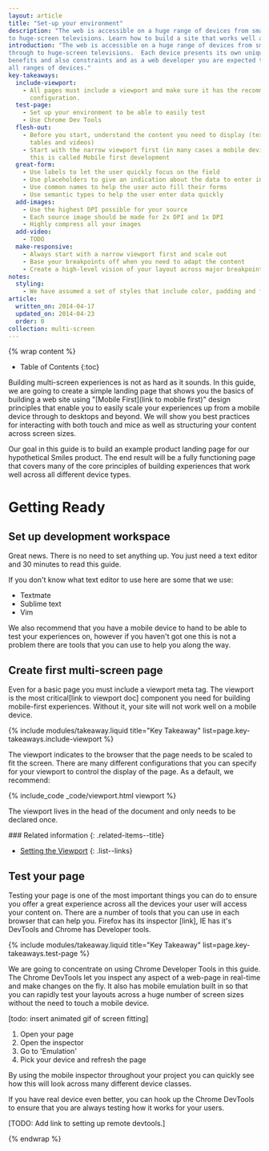 ```yaml
---
layout: article
title: "Set-up your environment"
description: "The web is accessible on a huge range of devices from small-screen phones
to huge-screen televisions. Learn how to build a site that works well across all these devices."
introduction: "The web is accessible on a huge range of devices from small-screen phones
through to huge-screen televisions.  Each device presents its own unique
benefits and also constraints and as a web developer you are expected to support
all ranges of devices."
key-takeaways:
  include-viewport:
    - All pages must include a viewport and make sure it has the recommended
      configuration.
  test-page:
    - Set up your environment to be able to easily test
    - Use Chrome Dev Tools
  flesh-out:
    - Before you start, understand the content you need to display (text, images,
      tables and videos)
    - Start with the narrow viewport first (in many cases a mobile device) - often
      this is called Mobile first development
  great-form:
    - Use labels to let the user quickly focus on the field
    - Use placeholders to give an indication about the data to enter in the field
    - Use common names to help the user auto fill their forms
    - Use semantic types to help the user enter data quickly
  add-images:
    - Use the highest DPI possible for your source
    - Each source image should be made for 2x DPI and 1x DPI
    - Highly compress all your images
  add-video:
    - TODO
  make-responsive:
    - Always start with a narrow viewport first and scale out
    - Base your breakpoints off when you need to adapt the content
    - Create a high-level vision of your layout across major breakpoints
notes:
  styling: 
    - We have assumed a set of styles that include color, padding and font styling that match our brand guidelines.
article:
  written_on: 2014-04-17
  updated_on: 2014-04-23
  order: 0
collection: multi-screen
---
```


{% wrap content %}

* Table of Contents
{:toc}

Building multi-screen experiences is not as hard as it sounds. In this
guide, we are going to create a simple landing page that shows you the basics of
building a web site using "[Mobile First](link to mobile first)" design principles that
enable you to easily scale your experiences up from a mobile device through
to desktops and beyond.  We will show you best practices for interacting with both touch 
and mice as well as structuring your content across screen sizes.

Our goal in this guide is to build an example product landing page for our
hypothetical Smiles product.  The end result will be a fully functioning page
that covers many of the core principles of building experiences that work well
across all different device types.

# Getting Ready

## Set up development workspace

Great news. There is no need to set anything up. You just need a text editor
and 30 minutes to read this guide.

If you don't know what text editor to use here are some that we use:

* Textmate
* Sublime text
* Vim

We also recommend that you have a mobile device to hand to be able to test your
experiences on, however if you haven't got one this is not a problem there are
tools that you can use to help you along the way.

## Create first multi-screen page

Even for a basic page you must include a viewport meta tag.  The viewport is the
most critical[link to viewport doc] component you need for building mobile-first
experiences.  Without it, your site will not work well on a mobile device.

{% include modules/takeaway.liquid title="Key Takeaway" list=page.key-takeaways.include-viewport %}

The viewport indicates to the browser that the page needs to be scaled to fit
the screen.  There are many different configurations that you can specify for
your viewport to control the display of the page.  As a default, we recommend:

{% include_code _code/viewport.html viewport %}

The viewport lives in the head of the document and only needs to be declared once.

<div class="related-items">
<div class="related-items">
<div class="container">
<div markdown='1' class="g-wide--push-1 g-medium--push-1">
### Related information
{: .related-items--title}

* [Setting the Viewport]({{site.baseurl}}/the-essentials/multi-device-layouts/rwd-fundamentals/index.html#set-the-viewport)
{: .list--links}

</div>
</div>
</div>
</div>

## Test your page

Testing your page is one of the most important things you can do to ensure you
offer a great experience across all the devices your user will access your
content on. There are a number of tools that you can use in each browser that
can help you.  Firefox has its inspector [link], IE has it's DevTools and Chrome
has Developer tools.

{% include modules/takeaway.liquid title="Key Takeaway" list=page.key-takeaways.test-page %}

We are going to concentrate on using Chrome Developer Tools in this guide.  The
Chrome DevTools let you inspect any aspect of a web-page in real-time and
make changes on the fly.  It also has mobile emulation built in so that you can
rapidly test your layouts across a huge number of screen sizes without the need
to touch a mobile device.

[todo: insert animated gif of screen fitting]

1. Open your page
2. Open the inspector
3. Go to 'Emulation'
4. Pick your device and refresh the page

By using the mobile inspector throughout your project you can quickly see how this will
look across many different device classes.

If you have real device even better, you can hook up the Chrome DevTools to ensure
that you are always testing how it works for your users.

[TODO: Add link to setting up remote devtools.]

{% endwrap %}

